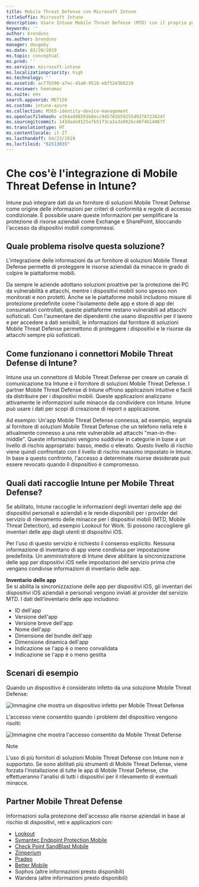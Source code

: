 ```yaml
---
title: Mobile Threat Defense con Microsoft Intune
titleSuffix: Microsoft Intune
description: Usare Intune Mobile Threat Defense (MTD) con il proprio partner Mobile Threat Defense per proteggere l'accesso alle risorse aziendali in base ai rischi del dispositivo.
keywords: ''
author: brenduns
ms.author: brenduns
manager: dougeby
ms.date: 03/20/2019
ms.topic: conceptual
ms.prod: ''
ms.service: microsoft-intune
ms.localizationpriority: high
ms.technology: ''
ms.assetid: ac77b590-a7ec-45a0-9516-ebf5243b6210
ms.reviewer: heenamac
ms.suite: ems
search.appverid: MET150
ms.custom: intune-azure
ms.collection: M365-identity-device-management
ms.openlocfilehash: e364ad88591b8ecc945702659255d9378723624f
ms.sourcegitcommit: 143dade9125e7b5173ca2a3a902bcd6f4b14067f
ms.translationtype: HT
ms.contentlocale: it-IT
ms.lasthandoff: 04/23/2019
ms.locfileid: "61513035"
---
```

# <a name="what-is-mobile-threat-defense-integration-with-intune"></a>Che cos'è l'integrazione di Mobile Threat Defense in Intune?
Intune può integrare dati da un fornitore di soluzioni Mobile Threat Defense come origine delle informazioni per criteri di conformità e regole di accesso condizionale. È possibile usare queste informazioni per semplificare la protezione di risorse aziendali come Exchange e SharePoint, bloccando l'accesso da dispositivi mobili compromessi.  

## <a name="what-problem-does-this-solve"></a>Quale problema risolve questa soluzione?
L'integrazione delle informazioni da un fornitore di soluzioni Mobile Threat Defense permette di proteggere le risorse aziendali da minacce in grado di colpire le piattaforme mobili.  

Da sempre le aziende adottano soluzioni proattive per la protezione dei PC da vulnerabilità e attacchi, mentre i dispositivi mobili sono spesso non monitorati e non protetti. Anche se le piattaforme mobili includono misure di protezione predefinite come l'isolamento delle app e store di app dei consumatori controllati, queste piattaforme restano vulnerabili ad attacchi sofisticati. Con l'aumentare dei dipendenti che usano dispositivi per il lavoro e per accedere a dati sensibili, le informazioni dal fornitore di soluzioni Mobile Threat Defense permettono di proteggere i dispositivi e le risorse da attacchi sempre più sofisticati.  

## <a name="how-do-the-intune-mobile-threat-defense-connectors-work"></a>Come funzionano i connettori Mobile Threat Defense di Intune?

Intune usa un connettore di Mobile Threat Defense per creare un canale di comunicazione tra Intune e il fornitore di soluzioni Mobile Threat Defense. I partner Mobile Threat Defense di Intune offrono applicazioni intuitive e facili da distribuire per i dispositivi mobili. Queste applicazioni analizzano attivamente le informazioni sulle minacce da condividere con Intune. Intune può usare i dati per scopi di creazione di report o applicazione.  

Ad esempio: Un'app Mobile Threat Defense connessa, ad esempio, segnala al fornitore di soluzioni Mobile Threat Defense che un telefono nella rete è attualmente connesso a una rete vulnerabile ad attacchi "man-in-the-middle". Queste informazioni vengono suddivise in categorie in base a un livello di rischio appropriato: basso, medio o elevato. Questo livello di rischio viene quindi confrontato con il livello di rischio massimo impostato in Intune. In base a questo confronto, l'accesso a determinate risorse desiderate può essere revocato quando il dispositivo è compromesso.

## <a name="what-data-does-intune-collect-for-mobile-threat-defense"></a>Quali dati raccoglie Intune per Mobile Threat Defense?

Se abilitato, Intune raccoglie le informazioni degli inventari delle app dei dispositivi personali e aziendali e le rende disponibili per i provider del servizio di rilevamento delle minacce per i dispositivi mobili (MTD, Mobile Threat Detection), ad esempio Lookout for Work. Si possono raccogliere gli inventari delle app dagli utenti di dispositivi iOS.

Per l'uso di questo servizio è richiesto il consenso esplicito. Nessuna informazione di inventario di app viene condivisa per impostazione predefinita. Un amministratore di Intune deve abilitare la sincronizzazione delle app per dispositivi iOS nelle impostazioni del servizio prima che vengano condivise informazioni di inventario delle app.

**Inventario delle app**  
Se si abilita la sincronizzazione delle app per dispositivi iOS, gli inventari dei dispositivi iOS aziendali e personali vengono inviati al provider del servizio MTD. I dati dell'inventario delle app includono:

 - ID dell'app
 - Versione dell'app
 - Versione breve dell'app
 - Nome dell'app
 - Dimensione del bundle dell'app
 - Dimensione dinamica dell'app
 - Indicazione se l'app è o meno convalidata
 - Indicazione se l'app è o meno gestita

## <a name="sample-scenarios"></a>Scenari di esempio

Quando un dispositivo è considerato infetto da una soluzione Mobile Threat Defense:

![Immagine che mostra un dispositivo infetto per Mobile Threat Defense](./media/MTD-image-1.png)

L'accesso viene consentito quando i problemi del dispositivo vengono risolti:

![Immagine che mostra l'accesso consentito da Mobile Threat Defense](./media/MTD-image-2.png)

> [!NOTE] 
> L'uso di più fornitori di soluzioni Mobile Threat Defense con Intune non è supportato. Se sono abilitati più strumenti di Mobile Threat Defense, viene forzata l'installazione di tutte le app di Mobile Threat Defense, che effettueranno l'analisi di tutti i dispositivi per il rilevamento di eventuali minacce.

## <a name="mobile-threat-defense-partners"></a>Partner Mobile Threat Defense

Informazioni sulla protezione dell'accesso alle risorse aziendali in base al rischio di dispositivi, reti e applicazioni con:

- [Lookout](lookout-mobile-threat-defense-connector.md)
- [Symantec Endpoint Protection Mobile](skycure-mobile-threat-defense-connector.md)
- [Check Point SandBlast Mobile](checkpoint-sandblast-mobile-mobile-threat-defense-connector.md)
- [Zimperium](zimperium-mobile-threat-defense-connector.md)
- [Pradeo](pradeo-mobile-threat-defense-connector.md)
- [Better Mobile](better-mobile-threat-defense-connector.md)
- Sophos (altre informazioni presto disponibili)
- Wandera (altre informazioni presto disponibili)
